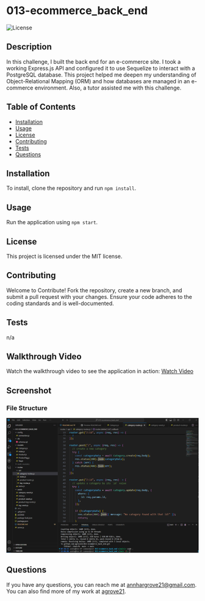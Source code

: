# 013-ecommerce_back_end

![License](https://img.shields.io/badge/license-MIT-blue.svg)

## Description
In this challenge, I built the back end for an e-commerce site. I took a working Express.js API and configured it to use Sequelize to interact with a PostgreSQL database. This project helped me deepen my understanding of Object-Relational Mapping (ORM) and how databases are managed in an e-commerce environment. Also, a tutor assisted me with this challenge.

## Table of Contents
- [Installation](#installation)
- [Usage](#usage)
- [License](#license)
- [Contributing](#contributing)
- [Tests](#tests)
- [Questions](#questions)

## Installation
To install, clone the repository and run `npm install`.

## Usage
Run the application using `npm start`.

## License
This project is licensed under the MIT license.

## Contributing
Welcome to Contribute! Fork the repository, create a new branch, and submit a pull request with your changes. Ensure your code adheres to the coding standards and is well-documented.

## Tests
n/a

## Walkthrough Video
Watch the walkthrough video to see the application in action: [Watch Video](https://app.screencastify.com/v3/watch/honIZg9f1Ba1d3IBS0zl)

## Screenshot
### File Structure
<img src="assets/file structure.png" width="800px">

## Questions
If you have any questions, you can reach me at [annhargrove21@gmail.com](mailto:annhargrove21@gmail.com). You can also find more of my work at [agrove21](https://github.com/agrove21).
